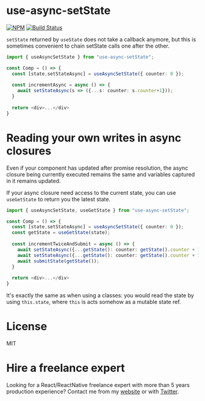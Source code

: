 # use-async-setState

[![NPM](https://img.shields.io/npm/dm/use-async-setState.svg)](https://www.npmjs.com/package/use-async-setState)
[![Build Status](https://travis-ci.com/slorber/use-async-setState.svg?branch=master)](https://travis-ci.com/slorber/use-async-setState)


`setState` returned by `useState` does not take a callback anymore, but this is sometimes convenient to chain setState calls one after the other.

```ts
import { useAsyncSetState } from "use-async-setState";

const Comp = () => {
  const [state,setStateAsync] = useAsyncSetState({ counter: 0 });
  
  const incrementAsync = async () => {
    await setStateAsync(s => ({...s: counter: s.counter+1}));
  }
  
  return <div>...</div> 
}   
```

# Reading your own writes in async closures

Even if your component has updated after promise resolution, the async closure being currently executed remains the same and variables captured in it remains updated.

If your async closure need access to the current state, you can use `useGetState` to return you the latest state.

```ts
import { useAsyncSetState, useGetState } from "use-async-setState";

const Comp = () => {
  const [state,setStateAsync] = useAsyncSetState({ counter: 0 });
  const getState = useGetState(state);
  
  const incrementTwiceAndSubmit = async () => {
    await setStateAsync({...getState(): counter: getState().counter + 1});
    await setStateAsync({...getState(): counter: getState().counter + 1});
    await submitState(getState());
  }
  
  return <div>...</div> 
}   
```

It's exactly the same as when using a classes: you would read the state by using `this.state`, where `this` is acts somehow as a mutable state ref.


# License

MIT

# Hire a freelance expert

Looking for a React/ReactNative freelance expert with more than 5 years production experience?
Contact me from my [website](https://sebastienlorber.com/) or with [Twitter](https://twitter.com/sebastienlorber).
